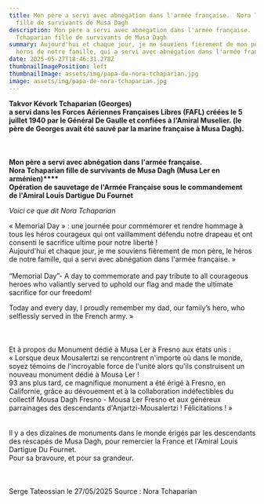 ```yaml
---
title: Mon père a servi avec abnégation dans l'armée française.  Nora Tchaparian
  fille de survivants de Musa Dagh
description: Mon père a servi avec abnégation dans l'armée française.  Nora
  Tchaparian fille de survivants de Musa Dagh
summary: Aujourd'hui et chaque jour, je me souviens fièrement de mon père, le
  héros de notre famille, qui a servi avec abnégation dans l'armée française. »
date: 2025-05-27T18:46:31.278Z
thumbnailImagePosition: left
thumbnailImage: assets/img/papa-de-nora-tchaparian.jpg
image: assets/img/papa-de-nora-tchaparian.jpg
---
```

**T﻿akvor Kévork Tchaparian (Georges)** \
**a servi dans les Forces Aériennes Françaises Libres (FAFL) créées le 5 juillet 1940 par le Général De Gaulle et confiées à l'Amiral Muselier. (le père de Georges avait été sauvé par la marine française à Musa Dagh).** \
\
\
\
**Mon père a servi avec abnégation dans l'armée française.\
Nora Tchaparian fille de survivants de Musa Dagh (Musa Ler en arménien)****\
Opération de sauvetage de l'Armée Française sous le commandement\
de l'Amiral Louis Dartigue Du Fournet**

*Voici ce que dit Nora Tchaparian*

« Memorial Day » : une journée pour commémorer et rendre hommage à tous les héros courageux qui ont vaillamment défendu notre drapeau et ont consenti le sacrifice ultime pour notre liberté !\
Aujourd'hui et chaque jour, je me souviens fièrement de mon père, le héros de notre famille, qui a servi avec abnégation dans l'armée française. »\
\
“Memorial Day”- A day to commemorate and pay tribute to all courageous heroes who valiantly served to uphold our flag and made the ultimate sacrifice for our freedom!

Today and every day, I proudly remember my dad, our family’s hero, who selflessly served in the French army. »\
\
\
\
Et à propos du Monument dédié à Musa Ler à Fresno aux états unis :\
« Lorsque deux Mousalertzi se rencontrent n'importe où dans le monde, soyez témoins de l'incroyable force de l'unité alors qu'ils construisent un nouveau monument dédié à Mousa Ler !\
93 ans plus tard, ce magnifique monument a été érigé à Fresno, en Californie, grâce au dévouement et à la collaboration indéfectibles du collectif Mousa Dagh Fresno - Mousa Ler Fresno et aux généreux parrainages des descendants d'Anjartzi-Mousalertzi ! Félicitations ! »\
\
\
Il y a des dizaines de monuments dans le monde érigés par les descendants des rescapés de Musa Dagh, pour remercier la France et l'Amiral Louis Dartigue Du Fournet.\
Pour sa bravoure, et pour sa grandeur.\
\
\
\
Serge Tateossian le 27/05/2025 Source : Nora Tchaparian